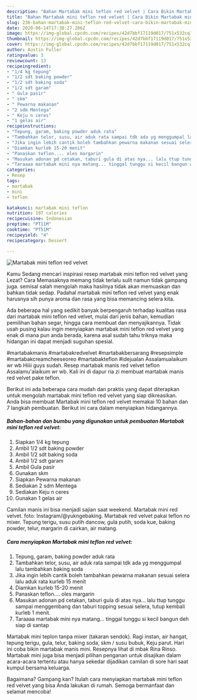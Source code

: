 ```yaml
---
description: "Bahan Martabak mini teflon red velvet | Cara Bikin Martabak mini teflon red velvet Yang Menggugah Selera"
title: "Bahan Martabak mini teflon red velvet | Cara Bikin Martabak mini teflon red velvet Yang Menggugah Selera"
slug: 236-bahan-martabak-mini-teflon-red-velvet-cara-bikin-martabak-mini-teflon-red-velvet-yang-menggugah-selera
date: 2020-06-14T17:38:27.206Z
image: https://img-global.cpcdn.com/recipes/42d7bbf17119d017/751x532cq70/martabak-mini-teflon-red-velvet-foto-resep-utama.jpg
thumbnail: https://img-global.cpcdn.com/recipes/42d7bbf17119d017/751x532cq70/martabak-mini-teflon-red-velvet-foto-resep-utama.jpg
cover: https://img-global.cpcdn.com/recipes/42d7bbf17119d017/751x532cq70/martabak-mini-teflon-red-velvet-foto-resep-utama.jpg
author: Austin Fuller
ratingvalue: 3
reviewcount: 13
recipeingredient:
- "1/4 kg tepung"
- "1/2 sdt baking powder"
- "1/2 sdt baking soda"
- "1/2 sdt garam"
- " Gula pasir"
- " skm"
- " Pewarna makanan"
- "2 sdm Mentega"
- " Keju n ceres"
- "1 gelas air"
recipeinstructions:
- "Tepung, garam, baking powder aduk rata"
- "Tambahkan telor, susu, air aduk rata sampai tdk ada yg menggumpal lalu tambahkan baking soda"
- "Jika ingin lebih cantik boleh tambahkan pewarna makanan sesuai selera lalu aduk rata kurleb 15 menit"
- "Diamkan kurleb 15-20 menit"
- "Panaskan teflon.... oles margarin"
- "Masukan adonan pd cetakan, taburi gula di atas nya... lalu ttup tunggu sampai menggembang dan taburi topping sesuai selera, tutup kembali kurleb 1 menit."
- "Taraaaa martabak mini nya matang... tinggal tunggu si kecil bangun deh siap di santap"
categories:
- Resep
tags:
- martabak
- mini
- teflon

katakunci: martabak mini teflon 
nutrition: 197 calories
recipecuisine: Indonesian
preptime: "PT11M"
cooktime: "PT51M"
recipeyield: "4"
recipecategory: Dessert

---
```



![Martabak mini teflon red velvet](https://img-global.cpcdn.com/recipes/42d7bbf17119d017/751x532cq70/martabak-mini-teflon-red-velvet-foto-resep-utama.jpg)

Kamu Sedang mencari inspirasi resep martabak mini teflon red velvet yang Lezat? Cara Memasaknya memang tidak terlalu sulit namun tidak gampang juga. semisal salah mengolah maka hasilnya tidak akan memuaskan dan bahkan tidak sedap. Padahal martabak mini teflon red velvet yang enak harusnya sih punya aroma dan rasa yang bisa memancing selera kita.

Ada beberapa hal yang sedikit banyak berpengaruh terhadap kualitas rasa dari martabak mini teflon red velvet, mulai dari jenis bahan, kemudian pemilihan bahan segar, hingga cara membuat dan menyajikannya. Tidak usah pusing kalau ingin menyiapkan martabak mini teflon red velvet yang enak di mana pun anda berada, karena asal sudah tahu triknya maka hidangan ini dapat menjadi suguhan spesial.

#martabakmanis #martabakredvelvet #martabakbersarang #resepsimple #martabakcreamcheeseoreo #martabakteflon #idejualan Assalamualaikum wr wb Hiiii guys sudah. Resep martabak manis red velvet teflon Assalamu&#39;alaikum wr wb. Kali ini di dapur ria zi membuat martabak manis red velvet pake teflon.


Berikut ini ada beberapa cara mudah dan praktis yang dapat diterapkan untuk mengolah martabak mini teflon red velvet yang siap dikreasikan. Anda bisa membuat Martabak mini teflon red velvet memakai 10 bahan dan 7 langkah pembuatan. Berikut ini cara dalam menyiapkan hidangannya.

<!--inarticleads1-->

##### Bahan-bahan dan bumbu yang digunakan untuk pembuatan Martabak mini teflon red velvet:

1. Siapkan 1/4 kg tepung
1. Ambil 1/2 sdt baking powder
1. Ambil 1/2 sdt baking soda
1. Ambil 1/2 sdt garam
1. Ambil  Gula pasir
1. Gunakan  skm
1. Siapkan  Pewarna makanan
1. Sediakan 2 sdm Mentega
1. Sediakan  Keju n ceres
1. Gunakan 1 gelas air


Camilan manis ini bisa menjadi sajian saat weekend. Martabak mini red velvet. foto: Instagram/@yukngebaking. Martabak red velvet pakai teflon no mixer. Tepung terigu, susu putih dancow, gula putih, soda kue, baking powder, telur, margarin di cairkan, air matang. 

<!--inarticleads2-->

##### Cara menyiapkan Martabak mini teflon red velvet:

1. Tepung, garam, baking powder aduk rata
1. Tambahkan telor, susu, air aduk rata sampai tdk ada yg menggumpal lalu tambahkan baking soda
1. Jika ingin lebih cantik boleh tambahkan pewarna makanan sesuai selera lalu aduk rata kurleb 15 menit
1. Diamkan kurleb 15-20 menit
1. Panaskan teflon.... oles margarin
1. Masukan adonan pd cetakan, taburi gula di atas nya... lalu ttup tunggu sampai menggembang dan taburi topping sesuai selera, tutup kembali kurleb 1 menit.
1. Taraaaa martabak mini nya matang... tinggal tunggu si kecil bangun deh siap di santap


Martabak mini teplon tanpa mixer (takaran sendok). Ragi instan, air hangat, tepung terigu, gula, telur, baking soda, skm / susu bubuk, Keju parut. Hari ini coba bikin martabak manis mini. Resepnya lihat di mbak Rina Rinso. Martabak mini juga bisa menjadi pilihan penganan untuk disajikan dalam acara-acara tertentu atau hanya sekedar dijadikan camilan di sore hari saat kumpul bersama keluarga. 

Bagaimana? Gampang kan? Itulah cara menyiapkan martabak mini teflon red velvet yang bisa Anda lakukan di rumah. Semoga bermanfaat dan selamat mencoba!
